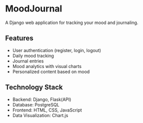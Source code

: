 # MoodJournal

A Django web application for tracking your mood and journaling.

## Features
- User authentication (register, login, logout)
- Daily mood tracking
- Journal entries
- Mood analytics with visual charts
- Personalized content based on mood

## Technology Stack
- Backend: Django, Flask(API)
- Database: PostgreSQL
- Frontend: HTML, CSS, JavaScript
- Data Visualization: Chart.js



